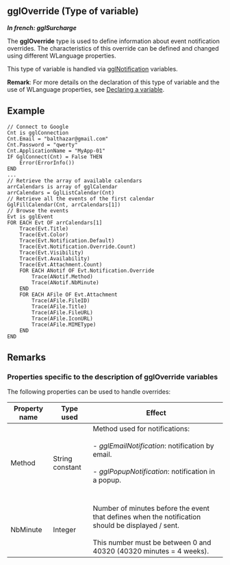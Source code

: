 
## gglOverride (Type of variable)

***In french: gglSurcharge***
				



<a name="XUse"></a>
<a name="Use"></a>
<a name="description"></a>
The **gglOverride** type is used to define information about event notification overrides. The characteristics of this override can be defined and changed using different WLanguage properties. 

This type of variable is handled via [gglNotification](../WDLang5/1000026200.md) variables. 

**Remark**: For more details on the declaration of this type of variable and the use of WLanguage properties, see [Declaring a variable](../Motscles/1514032.md).
<a name="Example1"></a>
<a name="sample_code"></a>

## Example


```wl
// Connect to Google
Cnt is gglConnection
Cnt.Email = "balthazar@gmail.com"
Cnt.Password = "qwerty"
Cnt.ApplicationName = "MyApp-01"
IF GglConnect(Cnt) = False THEN
	Error(ErrorInfo())
END
...
// Retrieve the array of available calendars
arrCalendars is array of gglCalendar
arrCalendars = GglListCalendar(Cnt)
// Retrieve all the events of the first calendar
GglFillCalendar(Cnt, arrCalendars[1])
// Browse the events
Evt is gglEvent
FOR EACH Evt OF arrCalendars[1]
	Trace(Evt.Title)
	Trace(Evt.Color)
	Trace(Evt.Notification.Default)
	Trace(Evt.Notification.Override.Count)
	Trace(Evt.Visibility)
	Trace(Evt.Availability)
	Trace(Evt.Attachment.Count)
	FOR EACH ANotif OF Evt.Notification.Override
		Trace(ANotif.Method)
		Trace(ANotif.NbMinute)
	END
	FOR EACH AFile OF Evt.Attachment
		Trace(AFile.FileID)
		Trace(AFile.Title)
		Trace(AFile.FileURL)
		Trace(AFile.IconURL)
		Trace(AFile.MIMEType)
	END
END
```





<a name="NOTE0"></a>

## Remarks
<a name="NOTE0_1"></a>


### Properties specific to the description of gglOverride variables
<a name="properties_specific_the_description_ggloverride_variables_ELTPARAGRAPHE000034"></a>

The following properties can be used to handle overrides:

| Property name | Type used | Effect |
| --- | --- | --- |
| Method | String constant | Method used for notifications: <br><br>- *gglEmailNotification*: notification by email. <br><br>- *gglPopupNotification*: notification in a popup. <br><br><br> |
| NbMinute | Integer | Number of minutes before the event that defines when the notification should be displayed / sent. <br><br>This number must be between 0 and 40320 (40320 minutes = 4 weeks). |




